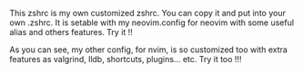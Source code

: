 This zshrc is my own customized zshrc. You can copy it and put into your own .zshrc. It is setable with my neovim.config for neovim with some useful alias and others features. Try it !!

As you can see, my other config, for nvim, is so customized too with extra features as valgrind, lldb, shortcuts, plugins... etc. Try it too !!!
